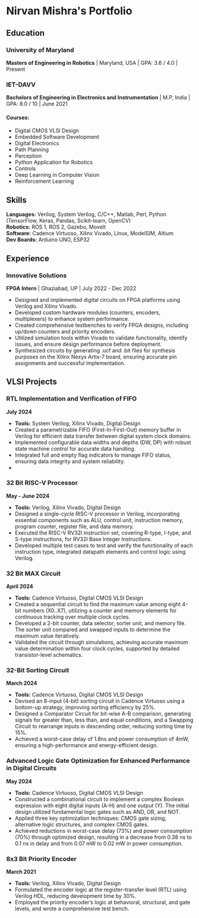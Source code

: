 # Nirvan Mishra's Portfolio

## Education
### University of Maryland
**Masters of Engineering in Robotics** | Maryland, USA | GPA: 3.6 / 4.0 | Present

### IET-DAVV
**Bachelors of Engineering in Electronics and Instrumentation** | M.P, India | GPA: 8.0 / 10 | June 2021

#### Courses:
- Digital CMOS VLSI Design
- Embedded Software Development
- Digital Electronics
- Path Planning
- Perception
- Python Application for Robotics
- Controls
- Deep Learning in Computer Vision
- Reinforcement Learning

## Skills
**Languages:** Verilog, System Verilog, C/C++, Matlab, Perl, Python (TensorFlow, Keras, Pandas, Scikit-learn, OpenCV)  
**Robotics:** ROS 1, ROS 2, Gazebo, MoveIt  
**Software:** Cadence Virtuoso, Xilinx Vivado, Linux, ModelSIM, Altium  
**Dev Boards:** Arduino UNO, ESP32  

## Experience
### Innovative Solutions
**FPGA Intern** | Ghaziabad, UP | July 2022 - Dec 2022
- Designed and implemented digital circuits on FPGA platforms using Verilog and Xilinx Vivado.
- Developed custom hardware modules (counters, encoders, multiplexers) to enhance system performance.
- Created comprehensive testbenches to verify FPGA designs, including up/down counters and priority encoders.
- Utilized simulation tools within Vivado to validate functionality, identify issues, and ensure design performance before deployment.
- Synthesized circuits by generating .ucf and .bit files for synthesis purposes on the Xilinx Nexys Artix-7 board, ensuring accurate pin assignments and successful implementation.

## VLSI Projects

### RTL Implementation and Verification of FIFO
**July 2024**
- **Tools:** System Verilog, Xilinx Vivado, Digital Design
- Created a parametrizable FIFO (First-In-First-Out) memory buffer in Verilog for efficient data transfer between digital system clock domains.
- Implemented configurable data widths and depths (DW, DP) with robust state machine control for accurate data handling.
- Integrated full and empty flag indicators to manage FIFO status, ensuring data integrity and system reliability.
- 
### 32 Bit RISC-V Processor
**May - June 2024**
- **Tools:** Verilog, Xilinx Vivado, Digital Design
- Designed a single-cycle RISC-V processor in Verilog, incorporating essential components such as ALU, control unit, instruction memory, program counter, register file, and data memory.
- Executed the RISC-V RV32I instruction set, covering R-type, I-type, and S-type instructions, for RV32I Base Integer Instructions.
- Developed multiple test cases to test and verify the functionality of each instruction type, integrated datapath elements and control logic using Verilog.

### 32 Bit MAX Circuit
**April 2024**
- **Tools:** Cadence Virtuoso, Digital CMOS VLSI Design
- Created a sequential circuit to find the maximum value among eight 4-bit numbers (X0..X7), utilizing a counter and memory elements for continuous tracking over multiple clock cycles.
- Developed a 2-bit counter, data selector, sorter unit, and memory file. The sorter unit compared and swapped inputs to determine the maximum value iteratively.
- Validated the circuit through simulations, achieving accurate maximum value determination within four clock cycles, supported by detailed transistor-level schematics.

### 32-Bit Sorting Circuit
**March 2024**
- **Tools:** Cadence Virtuoso, Digital CMOS VLSI Design
- Devised an 8-input (4-bit) sorting circuit in Cadence Virtuoso using a bottom-up strategy, improving sorting efficiency by 25%.
- Designed a Comparator Circuit for bit-wise A-B comparison, generating signals for greater than, less than, and equal conditions, and a Swapping Circuit to rearrange inputs in descending order, reducing sorting time by 15%.
- Achieved a worst-case delay of 1.8ns and power consumption of 4mW, ensuring a high-performance and energy-efficient design.

### Advanced Logic Gate Optimization for Enhanced Performance in Digital Circuits
**May 2024**
- **Tools:** Cadence Virtuoso, Digital CMOS VLSI Design
- Constructed a combinational circuit to implement a complex Boolean expression with eight digital inputs (A-H) and one output (Y). The initial design utilized fundamental logic gates such as AND, OR, and NOT.
- Applied three key optimization techniques: CMOS gate sizing, alternative logic structures, and complex CMOS gates.
- Achieved reductions in worst-case delay (73%) and power consumption (70%) through optimized design, resulting in a decrease from 0.38 ns to 0.1 ns in delay and from 0.07 mW to 0.02 mW in power consumption.

### 8x3 Bit Priority Encoder
**March 2021**
- **Tools:** Verilog, Xilinx Vivado, Digital Design
- Formulated the encoder logic at the register-transfer level (RTL) using Verilog HDL, reducing development time by 30%.
- Employed the priority encoder’s logic at behavioral, structural, and gate levels, and wrote a comprehensive test bench.


